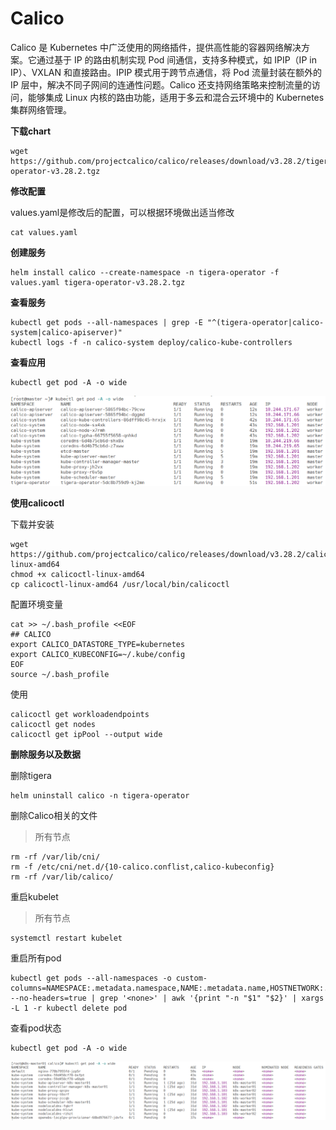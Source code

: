 # Calico

Calico 是 Kubernetes 中广泛使用的网络插件，提供高性能的容器网络解决方案。它通过基于 IP 的路由机制实现 Pod 间通信，支持多种模式，如 IPIP（IP in IP）、VXLAN 和直接路由。IPIP 模式用于跨节点通信，将 Pod 流量封装在额外的 IP 层中，解决不同子网间的连通性问题。Calico 还支持网络策略来控制流量的访问，能够集成 Linux 内核的路由功能，适用于多云和混合云环境中的 Kubernetes 集群网络管理。

**下载chart**

```
wget https://github.com/projectcalico/calico/releases/download/v3.28.2/tigera-operator-v3.28.2.tgz
```

**修改配置**

values.yaml是修改后的配置，可以根据环境做出适当修改

```
cat values.yaml
```

**创建服务**

```
helm install calico --create-namespace -n tigera-operator -f values.yaml tigera-operator-v3.28.2.tgz
```

**查看服务**

```
kubectl get pods --all-namespaces | grep -E "^(tigera-operator|calico-system|calico-apiserver)"
kubectl logs -f -n calico-system deploy/calico-kube-controllers
```

**查看应用**

```
kubectl get pod -A -o wide
```

![image-20241025135840530](./assets/image-20241025135840530.png)

**使用calicoctl**

下载并安装

```
wget https://github.com/projectcalico/calico/releases/download/v3.28.2/calicoctl-linux-amd64
chmod +x calicoctl-linux-amd64
cp calicoctl-linux-amd64 /usr/local/bin/calicoctl
```

配置环境变量

```
cat >> ~/.bash_profile <<EOF
## CALICO
export CALICO_DATASTORE_TYPE=kubernetes
export CALICO_KUBECONFIG=~/.kube/config
EOF
source ~/.bash_profile
```

使用

```
calicoctl get workloadendpoints
calicoctl get nodes
calicoctl get ipPool --output wide
```

**删除服务以及数据**

删除tigera

```
helm uninstall calico -n tigera-operator
```

删除Calico相关的文件

> 所有节点

```
rm -rf /var/lib/cni/
rm -f /etc/cni/net.d/{10-calico.conflist,calico-kubeconfig}
rm -rf /var/lib/calico/
```

重启kubelet

> 所有节点

```
systemctl restart kubelet
```

重启所有pod

```
kubectl get pods --all-namespaces -o custom-columns=NAMESPACE:.metadata.namespace,NAME:.metadata.name,HOSTNETWORK:.spec.hostNetwork --no-headers=true | grep '<none>' | awk '{print "-n "$1" "$2}' | xargs -L 1 -r kubectl delete pod
```

查看pod状态

```
kubectl get pod -A -o wide
```

![image-20241025141225207](./assets/image-20241025141225207.png)
